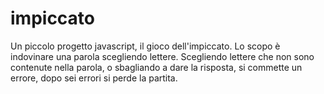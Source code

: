 # impiccato

Un piccolo progetto javascript, il gioco dell'impiccato. Lo scopo è indovinare una parola scegliendo lettere. Scegliendo lettere che non sono contenute nella parola, o sbagliando a dare la risposta, si commette un errore, dopo sei errori si perde la partita.
